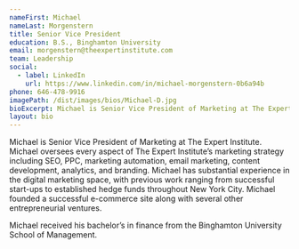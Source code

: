 ```yaml
---
nameFirst: Michael
nameLast: Morgenstern
title: Senior Vice President
education: B.S., Binghamton University
email: morgenstern@theexpertinstitute.com
team: Leadership
social:
  - label: LinkedIn
    url: https://www.linkedin.com/in/michael-morgenstern-0b6a94b
phone: 646-478-9916
imagePath: /dist/images/bios/Michael-D.jpg
bioExcerpt: Michael is Senior Vice President of Marketing at The Expert Institute.
layout: bio
---
```


<p>Michael is Senior Vice President of Marketing at The Expert Institute. Michael oversees every aspect of The Expert Institute’s marketing strategy including SEO, PPC, marketing automation, email marketing, content development, analytics, and branding. Michael has substantial experience in the digital marketing space, with previous work ranging from successful start-ups to established hedge funds throughout New York City. Michael founded a successful e-commerce site along with several other entrepreneurial ventures.</p>

<p>Michael received his bachelor’s in finance from the Binghamton University School of Management.</p>